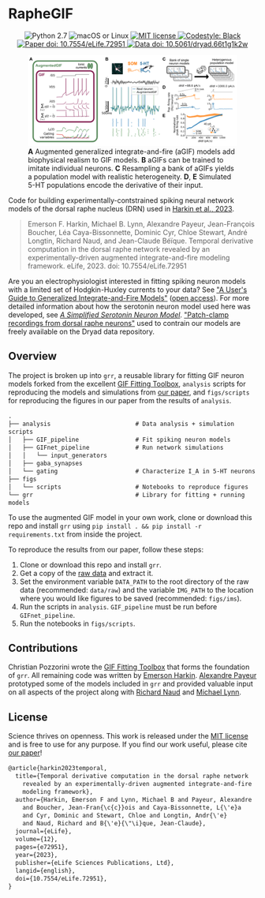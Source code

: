 # RapheGIF

<div style="text-align: center;">
<img
src="https://img.shields.io/badge/python-2.7-important.svg"
alt="Python 2.7"/>
<img
src="https://img.shields.io/badge/os-macOS%20|%20linux-informational.svg"
alt="macOS or Linux"/>
<a href="LICENSE.txt">
<img
src="https://img.shields.io/badge/license-MIT-green.svg"
alt="MIT license"/>
</a>
<a href="https://black.readthedocs.io/en/stable/">
<img
src="https://img.shields.io/badge/codestyle-black-black.svg"
alt="Codestyle: Black"/>
</a>
<br/>
<a href="https://doi.org/10.7554/eLife.72951">
<img
src="https://img.shields.io/badge/paper%20doi-10.7554%2FeLife.72951-informational.svg"
alt="Paper doi: 10.7554/eLife.72951"/>
</a>
<a href="https://doi.org/10.5061/dryad.66t1g1k2w">
<img
src="https://img.shields.io/badge/data%20doi-10.5061%2Fdryad.66t1g1k2w-informational.svg"
alt="Data doi: 10.5061/dryad.66t1g1k2w"/>
</a>
</div>

<figure>
    <img src="visual_abstract.png" alt="Visual abstract"/>
    <figcaption>
        <b>A</b> Augmented generalized integrate-and-fire (aGIF) models add
        biophysical realism to GIF models. <b>B</b> aGIFs can be trained to
        imitate individual neurons.  <b>C</b> Resampling a bank of aGIFs
        yields a population model with realistic heterogeneity. <b>D</b>,
        <b>E</b> Simulated 5-HT populations encode the derivative of their
        input.
    </figcaption>
</figure>

Code for building experimentally-contstrained spiking neural network models of
the dorsal raphe nucleus (DRN) used in [Harkin et al.,
2023](https://doi.org/10.7554/eLife.72951).

> Emerson F. Harkin, Michael B. Lynn, Alexandre Payeur, Jean-François Boucher,
> Léa Caya-Bissonnette, Dominic Cyr, Chloe Stewart, André Longtin, Richard
> Naud, and Jean-Claude Béïque. Temporal derivative computation in the dorsal
> raphe network revealed by an experimentally-driven augmented
> integrate-and-fire modeling framework. eLife, 2023. doi:
> 10.7554/eLife.72951

Are you an electrophysiologist interested in fitting spiking neuron models with
a limited set of Hodgkin-Huxley currents to your data? See ["A User's Guide to
Generalized Integrate-and-Fire
Models"](https://doi.org/10.1007/978-3-030-89439-9_3) ([open
access](https://neurodynamic.uottawa.ca/neuralcoding/images/HarkinGIF.pdf)).
For more detailed information about how the serotonin neuron model used here
was developed, see *[A Simplified Serotonin Neuron
Model](http://dx.doi.org/10.20381/ruor-22786)*. ["Patch-clamp recordings from
dorsal raphe neurons"](https://doi.org/10.5061/dryad.66t1g1k2w) used to contrain
our models are freely available on the Dryad data repository.


## Overview

The project is broken up into `grr`, a reusable library for fitting GIF neuron
models forked from the excellent [GIF Fitting
Toolbox](https://github.com/pozzorin/GIFFittingToolbox), `analysis` scripts for
reproducing the models and simulations from [our
paper](https://doi.org/10.7554/eLife.72951), and
`figs/scripts` for reproducing the figures in our paper from the results of
`analysis`.

    .
    ├── analysis                        # Data analysis + simulation scripts
    │   ├── GIF_pipeline                # Fit spiking neuron models
    │   ├── GIFnet_pipeline             # Run network simulations
    │   │   └── input_generators
    │   ├── gaba_synapses
    │   └── gating                      # Characterize I_A in 5-HT neurons
    ├── figs
    │   └── scripts                     # Notebooks to reproduce figures
    └── grr                             # Library for fitting + running models


To use the augmented GIF model in your own work, clone or download this repo and
install `grr` using `pip install . && pip install -r requirements.txt` from
inside the project.

To reproduce the results from our paper, follow these steps:

1. Clone or download this repo and install `grr`.
2. Get a copy of the [raw data](https://doi.org/10.5061/dryad.66t1g1k2w) and
   extract it.
3. Set the environment variable `DATA_PATH` to the root directory of the raw
   data (recommended: `data/raw`) and the variable `IMG_PATH` to the location
   where you would like figures to be saved (recommended: `figs/ims`).
4. Run the scripts in `analysis`. `GIF_pipeline` must be run before
   `GIFnet_pipeline`.
5. Run the notebooks in `figs/scripts`.


## Contributions

Christian Pozzorini wrote the [GIF Fitting
Toolbox](https://github.com/pozzorin/GIFFittingToolbox) that forms the
foundation of `grr`. All remaining code was written by [Emerson
Harkin](https://github.com/efharkin). [Alexandre
Payeur](https://github.com/apayeur) prototyped some of the models included in
`grr` and provided valuable input on all aspects of the project along with
[Richard Naud](http://www.neurodynamic.uottawa.ca/neuralcoding/index.html) and
[Michael Lynn](https://github.com/micllynn).


## License

Science thrives on openness. This work is released under the [MIT
license](LICENSE.txt) and is free to use for any purpose. If you find our work
useful, please cite [our paper](https://doi.org/10.7554/eLife.72951)!

    @article{harkin2023temporal,
      title={Temporal derivative computation in the dorsal raphe network
        revealed by an experimentally-driven augmented integrate-and-fire
        modeling framework},
      author={Harkin, Emerson F and Lynn, Michael B and Payeur, Alexandre
        and Boucher, Jean-Fran{\c{c}}ois and Caya-Bissonnette, L{\'e}a
        and Cyr, Dominic and Stewart, Chloe and Longtin, Andr{\'e}
        and Naud, Richard and B{\'e}{\"\i}que, Jean-Claude},
      journal={eLife},
      volume={12},
      pages={e72951},
      year={2023},
      publisher={eLife Sciences Publications, Ltd},
      langid={english},
      doi={10.7554/eLife.72951},
    }
